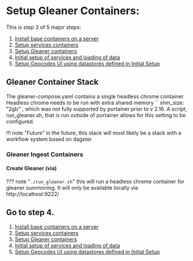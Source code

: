 #  Setup Gleaner   Containers:

This is step 3 of 5 major steps:

1. [Install base containers on a server](./stack_machines.md)
2. [Setup services containers](./setup_geocodes_services_containers.md)
3. [Setup Gleaner containers](setup_gleaner_container.md)
4. [Initial setup of services and loading of data](./setup_indexing_with_gleanerio.md)
5. [Setup Geocodes UI using datastores defined in Initial Setup](./setup_geocodes_ui_containers.md)

## Gleaner Container Stack
The gleaner-compose.yaml contains a single headless chrome container.
Headless chrome needs to be run with extra shared memory    `` shm_size: "2gb"`, which was not fully supported by
portainer prior to v 2.16. A script, run_gleaner.sh, that is run outside of portainer allows for this
setting to be configured.

!!! note "Future"
    in the future, this stack will most likely be a stack with a workflow system based on dagster

### Gleaner Ingest Containers 

#### Create Gleaner (via)

??? note "`./run_gleaner.sh`"
    this will run a headless chrome container  for gleaner summoning. 
    It will only be available locally via http://localhost:9222/





## Go to step 4.

1. [Install base containers on a server](./stack_machines.md)
2. [Setup services containers](./setup_geocodes_services_containers.md)
3. [Setup Gleaner containers](setup_gleaner_container.md)
4. [Initial setup of services and loading of data](./setup_indexing_with_gleanerio.md)
5. [Setup Geocodes UI using datastores defined in Initial Setup](./setup_geocodes_ui_containers.md) 


